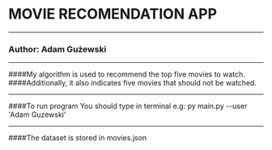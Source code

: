 # MOVIE RECOMENDATION APP
****************************************************************************************

### Author: Adam Gużewski
****************************************************************************************

####My algorithm is used to recommend the top five movies to watch.
####Additionally, it also indicates five movies that should not be watched.
****************************************************************************************

####To run program You should type in terminal e.g:
py main.py --user 'Adam Guzewski'
****************************************************************************************
####The dataset is stored in movies.json